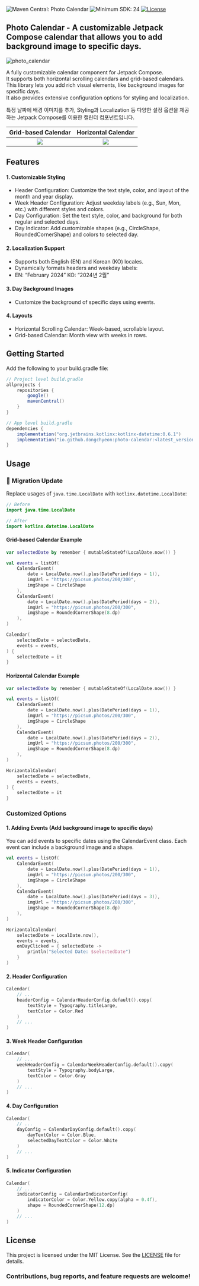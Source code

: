 ![Maven Central: Photo Calendar](https://img.shields.io/maven-central/v/io.github.dongchyeon/photo-calendar?color=orange&label=Maven%20Central%20%3A%20Photo%20Calendar)
![Minimum SDK: 24](https://img.shields.io/badge/Minimum%20SDK-24-yellowgreen)
<a href="https://opensource.org/licenses/Apache-2.0"><img alt="License" src="https://img.shields.io/badge/License-Apache%202.0-blue.svg"/></a>

## Photo Calendar - A customizable Jetpack Compose calendar that allows you to add background image to specific days.

![photo_calendar](https://github.com/user-attachments/assets/f46a7b48-367a-4e3f-b4ee-f9e1fe053565)

A fully customizable calendar component for Jetpack Compose.<br>
It supports both horizontal scrolling calendars and grid-based calendars.<br>
This library lets you add rich visual elements, like background images for specific days.<br>
It also provides extensive configuration options for styling and localization.

특정 날짜에 배경 이미지를 추가, Styling과 Localization 등 다양한 설정 옵션을 제공하는 Jetpack Compose를 이용한 캘린더 컴포넌트입니다.

Grid-based Calendar              |  Horizontal Calendar
:-------------------------:|:-------------------------:
![](https://github.com/user-attachments/assets/13eed3e4-0de4-45db-b916-ce66602d9402)  |  ![](https://github.com/user-attachments/assets/853cbff1-b381-4f7e-8918-9f5748f30a76)

## Features

#### 1. Customizable Styling
- Header Configuration: Customize the text style, color, and layout of the month and year display.
- Week Header Configuration: Adjust weekday labels (e.g., Sun, Mon, etc.) with different styles and colors.
- Day Configuration: Set the text style, color, and background for both regular and selected days.
- Day Indicator: Add customizable shapes (e.g., CircleShape, RoundedCornerShape) and colors to selected day.

#### 2. Localization Support
- Supports both English (EN) and Korean (KO) locales.
- Dynamically formats headers and weekday labels:
- EN: “February 2024”
  KO: “2024년 2월”

#### 3. Day Background Images
- Customize the background of specific days using events.

#### 4. Layouts
- Horizontal Scrolling Calendar: Week-based, scrollable layout.
- Grid-based Calendar: Month view with weeks in rows.

## Getting Started

Add the following to your build.gradle file:

```gradle
// Project level build.gradle
allprojects {
    repositories {
        google()
        mavenCentral()
    }
}

// App level build.gradle
dependencies {
    implementation("org.jetbrains.kotlinx:kotlinx-datetime:0.6.1")
    implementation("io.github.dongchyeon:photo-calendar:<latest_version>")
}
```

## Usage

### 🚀 **Migration Update**  
Replace usages of `java.time.LocalDate` with `kotlinx.datetime.LocalDate`:
```kotlin
// Before
import java.time.LocalDate

// After
import kotlinx.datetime.LocalDate
```

#### Grid-based Calendar Example

```kotlin
var selectedDate by remember { mutableStateOf(LocalDate.now()) }

val events = listOf(
    CalendarEvent(
        date = LocalDate.now().plus(DatePeriod(days = 1)),
        imgUrl = "https://picsum.photos/200/300",
        imgShape = CircleShape
    ),
    CalendarEvent(
        date = LocalDate.now().plus(DatePeriod(days = 2)),
        imgUrl = "https://picsum.photos/200/300",
        imgShape = RoundedCornerShape(8.dp)
    ),
)

Calendar(
    selectedDate = selectedDate,
    events = events,
) {
    selectedDate = it
}
```

#### Horizontal Calendar Example

```kotlin
var selectedDate by remember { mutableStateOf(LocalDate.now()) }

val events = listOf(
    CalendarEvent(
        date = LocalDate.now().plus(DatePeriod(days = 1)),
        imgUrl = "https://picsum.photos/200/300",
        imgShape = CircleShape
    ),
    CalendarEvent(
        date = LocalDate.now().plus(DatePeriod(days = 2)),
        imgUrl = "https://picsum.photos/200/300",
        imgShape = RoundedCornerShape(8.dp)
    ),
)

HorizontalCalendar(
    selectedDate = selectedDate,
    events = events,
) {
    selectedDate = it
}
```

### Customized Options

#### 1. Adding Events (Add background image to specific days)

You can add events to specific dates using the CalendarEvent class. Each event can include a background image and a shape.

```kotlin
val events = listOf(
    CalendarEvent(
        date = LocalDate.now().plus(DatePeriod(days = 1)),
        imgUrl = "https://picsum.photos/200/300",
        imgShape = CircleShape
    ),
    CalendarEvent(
        date = LocalDate.now().plus(DatePeriod(days = 3)),
        imgUrl = "https://picsum.photos/200/300",
        imgShape = RoundedCornerShape(8.dp)
    ),
)

HorizontalCalendar(
    selectedDate = LocalDate.now(),
    events = events,
    onDayClicked = { selectedDate ->
        println("Selected Date: $selectedDate")
    }
)
```

#### 2. Header Configuration

```kotlin
Calendar(
    // ...
    headerConfig = CalendarHeaderConfig.default().copy(
        textStyle = Typography.titleLarge,
        textColor = Color.Red
    )
    // ...
)
```

#### 3. Week Header Configuration

```kotlin
Calendar(
    // ...
    weekHeaderConfig = CalendarWeekHeaderConfig.default().copy(
        textStyle = Typography.bodyLarge,
        textColor = Color.Gray
    )
    // ...
)
```

#### 4. Day Configuration

```kotlin
Calendar(
    // ...
    dayConfig = CalendarDayConfig.default().copy(
        dayTextColor = Color.Blue,
        selectedDayTextColor = Color.White
    )
    // ...
)
```

#### 5. Indicator Configuration

```kotlin
Calendar(
    // ...
    indicatorConfig = CalendarIndicatorConfig(
        indicatorColor = Color.Yellow.copy(alpha = 0.4f),
        shape = RoundedCornerShape(12.dp)
    )
    // ...
)
```

## License
This project is licensed under the MIT License. See the [LICENSE](LICENSE) file for details.

### Contributions, bug reports, and feature requests are welcome!
